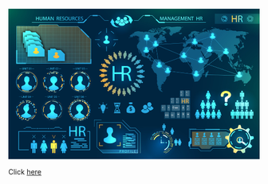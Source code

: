 ![enter image description here](https://github.com/sruthayanan/HR_Employee_Attrition/blob/main/hr-analytics-10.jpg?raw=true)

Click [here](https://github.com/sruthayanan/HR_Employee_Attrition/blob/main/HR_Analytics.ipynb)

